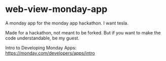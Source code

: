 # web-view-monday-app
A monday app for the monday app hackathon. I want tesla.

Made for a hackathon, not meant to be forked. 
But if you want to make the code understandable, be my guest.

Intro to Developing Monday Apps:
https://monday.com/developers/apps/intro
